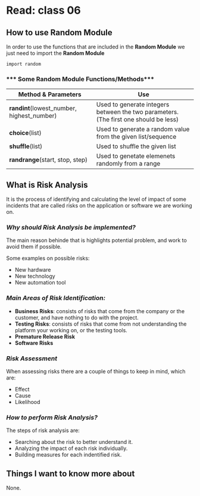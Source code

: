 # Read: class 06

## How to use Random Module

In order to use the functions that are included in the **Random Module** we just need to import the **Random Module**

    import random

### *** Some Random Module Functions/Methods***

|**Method & Parameters**|**Use**|
|------------------------|-------|
|**randint**(lowest_number, highest_number)|Used to generate integers between the two parameters. (The first one should be less)|
|**choice**(list)|Used to generate a random value from the given list/sequence |
|**shuffle**(list)|Used to shuffle the given list|
|**randrange**(start, stop, step)|Used to genetate elemenets randomly from a range|

## What is Risk Analysis

It is the process of identifying and calculating the level of impact of some incidents that are called risks on the application or software we are working on.

### ***Why should Risk Analysis be implemented?***

The main reason behinde that is highlights potential problem, and work to avoid them if possible.

Some examples on possible risks:
- New hardware
- New technology
- New automation tool

### ***Main Areas of Risk Identification:***
- **Business Risks**: consists of risks that come from the company or the customer, and have nothing to do with the project. 
- **Testing Risks**: consists of risks that come from not understanding the platform your working on, or the testing tools.
- **Premature Release Risk**
- **Software Risks**

### ***Risk Assessment***

When assessing risks there are a couple of things to keep in mind, which are:
- Effect
- Cause
- Likelihood

### ***How to perform Risk Analysis?***

The steps of risk analysis are:
- Searching about the risk to better understand it.
- Analyzing the impact of each risk individually.
- Building measures for each indentified risk.

## Things I want to know more about

None.